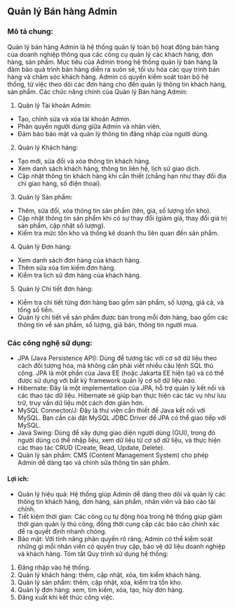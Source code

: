 ## Quản lý Bán hàng Admin
### Mô tả chung:

Quản lý bán hàng Admin là hệ thống quản lý toàn bộ hoạt động bán hàng của doanh nghiệp thông qua các công cụ quản lý các khách hàng, đơn hàng, sản phẩm. Mục tiêu của Admin trong hệ thống quản lý bán hàng là đảm bảo quá trình bán hàng diễn ra suôn sẻ, tối ưu hóa các quy trình bán hàng và chăm sóc khách hàng. Admin có quyền kiểm soát toàn bộ hệ thống, từ việc theo dõi các đơn hàng cho đến quản lý thông tin khách hàng, sản phẩm.
Các chức năng chính của Quản lý Bán hàng Admin:

1.	Quản lý Tài khoản Admin:
- Tạo, chỉnh sửa và xóa tài khoản Admin.
- Phân quyền người dùng giữa Admin và nhân viên.
- Đảm bảo bảo mật và quản lý thông tin đăng nhập của người dùng.  
2.	Quản lý Khách hàng:
- Tạo mới, sửa đổi và xóa thông tin khách hàng.
- Xem danh sách khách hàng, thông tin liên hệ, lịch sử giao dịch.
- Cập nhật thông tin khách hàng khi cần thiết (chẳng hạn như thay đổi địa chỉ giao hàng, số điện thoại).  
3.	Quản lý Sản phẩm:
- Thêm, sửa đổi, xóa thông tin sản phẩm (tên, giá, số lượng tồn kho).
- Cập nhật thông tin sản phẩm khi có sự thay đổi (giảm giá, thay đổi giá trị sản phẩm, cập nhật số lượng).  
- Kiểm tra mức tồn kho và thống kê doanh thu liên quan đến sản phẩm.
4.	Quản lý Đơn hàng:
- Xem danh sách đơn hàng của khách hàng.
- Thêm sửa xóa tìm kiếm đơn hàng.
- Kiểm tra lịch sử đơn hàng của khách hàng.  
5.	Quản lý Chi tiết đơn hàng:
- Kiểm tra chi tiết từng đơn hàng bao gồm sản phẩm, số lượng, giá cả, và tổng số tiền.
- Quản lý chi tiết về sản phẩm được bán trong mỗi đơn hàng, bao gồm các thông tin về sản phẩm, số lượng, giá bán, thông tin người mua.

### Các công nghệ sử dụng:
- JPA (Java Persistence API): Dùng để tương tác với cơ sở dữ liệu theo cách đối tượng hóa, mà không cần phải viết nhiều câu lệnh SQL thủ công. JPA là một phần của Java EE (hoặc Jakarta EE hiện tại) và có thể được sử dụng với bất kỳ framework quản lý cơ sở dữ liệu nào.
- Hibernate: Đây là một implementation của JPA, hỗ trợ quản lý kết nối và các thao tác dữ liệu. Hibernate sẽ giúp bạn thực hiện các tác vụ như lưu trữ, truy vấn dữ liệu một cách đơn giản hơn.
- MySQL Connector/J: Đây là thư viện cần thiết để Java kết nối với MySQL. Bạn cần cài đặt MySQL JDBC Driver để JPA có thể giao tiếp với MySQL.
- Java Swing: Dùng để xây dựng giao diện người dùng (GUI), trong đó người dùng có thể nhập liệu, xem dữ liệu từ cơ sở dữ liệu, và thực hiện các thao tác CRUD (Create, Read, Update, Delete).
- Quản lý sản phẩm: CMS (Content Management System) cho phép Admin dễ dàng tạo và chỉnh sửa thông tin sản phẩm.
#### Lợi ích:
- Quản lý hiệu quả: Hệ thống giúp Admin dễ dàng theo dõi và quản lý các thông tin khách hàng, đơn hàng, sản phẩm, nhân viên và báo cáo tài chính.
- Tiết kiệm thời gian: Các công cụ tự động hóa trong hệ thống giúp giảm thời gian quản lý thủ công, đồng thời cung cấp các báo cáo chính xác để ra quyết định nhanh chóng.
- Bảo mật: Với tính năng phân quyền rõ ràng, Admin có thể kiểm soát những gì mỗi nhân viên có quyền truy cập, bảo vệ dữ liệu doanh nghiệp và khách hàng.
Tóm tắt Quy trình sử dụng hệ thống:
1.	Đăng nhập vào hệ thống.
2.	Quản lý khách hàng: thêm, cập nhật, xóa, tìm kiếm khách hàng.
3.	Quản lý sản phẩm: thêm, cập nhật, xóa, kiểm tra tồn kho.
4.	Quản lý đơn hàng: xem, tìm kiếm, xóa, tạo, hủy đơn hàng.
5.	Đăng xuất khi kết thúc công việc.

